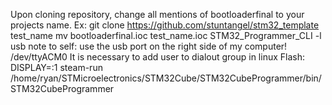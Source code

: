 Upon cloning repository, change all mentions of bootloaderfinal to your projects name. Ex:
git clone https://github.com/stuntangel/stm32_template test_name
mv bootloaderfinal.ioc test_name.ioc
STM32_Programmer_CLI -l usb
note to self: use the usb port on the right side of my computer! /dev/ttyACM0
It is necessary to add user to dialout group in linux
Flash: DISPLAY=:1 steam-run /home/ryan/STMicroelectronics/STM32Cube/STM32CubeProgrammer/bin/STM32CubeProgrammer
